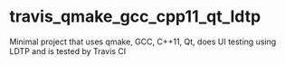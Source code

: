 # travis_qmake_gcc_cpp11_qt_ldtp
Minimal project that uses qmake, GCC, C++11, Qt, does UI testing using LDTP and is tested by Travis CI

